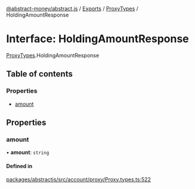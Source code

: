 [@abstract-money/abstract.js](../README.md) / [Exports](../modules.md) / [ProxyTypes](../modules/ProxyTypes.md) / HoldingAmountResponse

# Interface: HoldingAmountResponse

[ProxyTypes](../modules/ProxyTypes.md).HoldingAmountResponse

## Table of contents

### Properties

- [amount](ProxyTypes.HoldingAmountResponse.md#amount)

## Properties

### amount

• **amount**: `string`

#### Defined in

[packages/abstractjs/src/account/proxy/Proxy.types.ts:522](https://github.com/AbstractSDK/frontend/blob/07410073/packages/abstractjs/src/account/proxy/Proxy.types.ts#L522)
